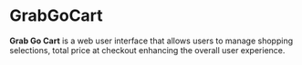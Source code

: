 # GrabGoCart
**Grab Go Cart** is a web user interface that allows users to manage shopping selections, total price at checkout enhancing  the overall user experience.
